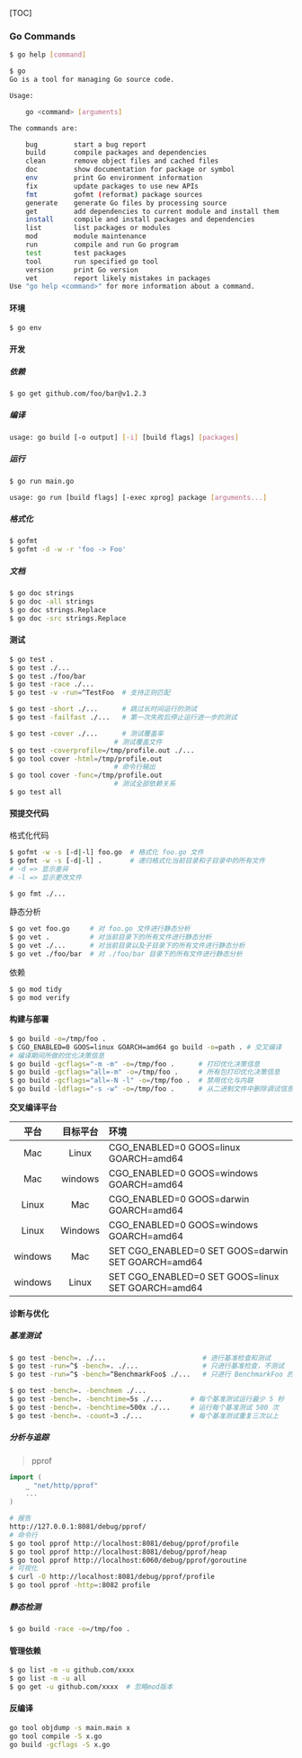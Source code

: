 [TOC]

### Go Commands

~~~bash
$ go help [command]
~~~

~~~bash
$ go 
Go is a tool for managing Go source code.

Usage:

	go <command> [arguments]

The commands are:

	bug         start a bug report
	build       compile packages and dependencies
	clean       remove object files and cached files
	doc         show documentation for package or symbol
	env         print Go environment information
	fix         update packages to use new APIs
	fmt         gofmt (reformat) package sources
	generate    generate Go files by processing source
	get         add dependencies to current module and install them
	install     compile and install packages and dependencies
	list        list packages or modules
	mod         module maintenance
	run         compile and run Go program
	test        test packages
	tool        run specified go tool
	version     print Go version
	vet         report likely mistakes in packages
Use "go help <command>" for more information about a command.
~~~

#### 环境

~~~bash
$ go env
~~~

#### 开发

##### 依赖

~~~bash
$ go get github.com/foo/bar@v1.2.3
~~~

##### 编译

~~~bash
usage: go build [-o output] [-i] [build flags] [packages]
~~~

##### 运行

~~~bash
$ go run main.go
~~~

~~~bash
usage: go run [build flags] [-exec xprog] package [arguments...]
~~~

##### 格式化

~~~bash
$ gofmt
$ gofmt -d -w -r 'foo -> Foo'
~~~

##### 文档

~~~bash
$ go doc strings
$ go doc -all strings
$ go doc strings.Replace
$ go doc -src strings.Replace
~~~

#### 测试

~~~bash
$ go test .
$ go test ./...
$ go test ./foo/bar
$ go test -race ./...
$ go test -v -run=^TestFoo  # 支持正则匹配

$ go test -short ./...      # 跳过长时间运行的测试
$ go test -failfast ./...   # 第一次失败后停止运行进一步的测试

$ go test -cover ./...      # 测试覆盖率
						  # 测试覆盖文件
$ go test -coverprofile=/tmp/profile.out ./...
$ go tool cover -html=/tmp/profile.out
						  # 命令行输出
$ go tool cover -func=/tmp/profile.out
						  # 测试全部依赖关系
$ go test all
~~~

#### 预提交代码

格式化代码

~~~bash
$ gofmt -w -s [-d|-l] foo.go  # 格式化 foo.go 文件
$ gofmt -w -s [-d|-l] .       # 递归格式化当前目录和子目录中的所有文件
# -d => 显示差异
# -l => 显示更改文件

$ go fmt ./...
~~~

静态分析

~~~bash
$ go vet foo.go     # 对 foo.go 文件进行静态分析 
$ go vet .          # 对当前目录下的所有文件进行静态分析
$ go vet ./...      # 对当前目录以及子目录下的所有文件进行静态分析
$ go vet ./foo/bar  # 对 ./foo/bar 目录下的所有文件进行静态分析
~~~

依赖

~~~bash
$ go mod tidy
$ go mod verify
~~~

#### 构建与部署

~~~bash
$ go build -o=/tmp/foo .
$ CGO_ENABLED=0 GOOS=linux GOARCH=amd64 go build -o=path . # 交叉编译
# 编译期间所做的优化决策信息
$ go build -gcflags="-m -m" -o=/tmp/foo . 	   # 打印优化决策信息
$ go build -gcflags="all=-m" -o=/tmp/foo .     # 所有包打印优化决策信息
$ go build -gcflags="all=-N -l" -o=/tmp/foo .  # 禁用优化与内联
$ go build -ldflags="-s -w" -o=/tmp/foo .      # 从二进制文件中删除调试信息 减少二进制大小
~~~

**交叉编译平台**

|  平台   | 目标平台 | 环境                                               |
| :-----: | :------: | :------------------------------------------------- |
|   Mac   |  Linux   | CGO_ENABLED=0 GOOS=linux GOARCH=amd64              |
|   Mac   | windows  | CGO_ENABLED=0 GOOS=windows GOARCH=amd64            |
|  Linux  |   Mac    | CGO_ENABLED=0 GOOS=darwin GOARCH=amd64             |
|  Linux  | Windows  | CGO_ENABLED=0 GOOS=windows GOARCH=amd64            |
| windows |   Mac    | SET CGO_ENABLED=0 SET GOOS=darwin SET GOARCH=amd64 |
| windows |  Linux   | SET CGO_ENABLED=0 SET GOOS=linux SET GOARCH=amd64  |

#### 诊断与优化

##### 基准测试

~~~bash
$ go test -bench=. ./...                        # 进行基准检查和测试
$ go test -run=^$ -bench=. ./...                # 只进行基准检查，不测试
$ go test -run=^$ -bench=^BenchmarkFoo$ ./...   # 只进行 BenchmarkFoo 的基准检查，不进行测试

$ go test -bench=. -benchmem ./...
$ go test -bench=. -benchtime=5s ./...       # 每个基准测试运行最少 5 秒
$ go test -bench=. -benchtime=500x ./...     # 运行每个基准测试 500 次
$ go test -bench=. -count=3 ./...            # 每个基准测试重复三次以上
~~~

##### 分析与追踪

> pprof

~~~go
import (
	_ "net/http/pprof"
	...
)
~~~

~~~bash
# 报告
http://127.0.0.1:8081/debug/pprof/
# 命令行
$ go tool pprof http://localhost:8081/debug/pprof/profile
$ go tool pprof http://localhost:8081/debug/pprof/heap
$ go tool pprof http://localhost:6060/debug/pprof/goroutine
# 可视化
$ curl -O http://localhost:8081/debug/pprof/profile
$ go tool pprof -http=:8082 profile
~~~

##### 静态检测

~~~bash
$ go build -race -o=/tmp/foo .
~~~

#### 管理依赖

~~~bash
$ go list -m -u github.com/xxxx
$ go list -m -u all
$ go get -u github.com/xxxx  # 忽略mod版本
~~~

#### 反编译

~~~bash
go tool objdump -s main.main x
go tool compile -S x.go
go build -gcflags -S x.go
~~~

